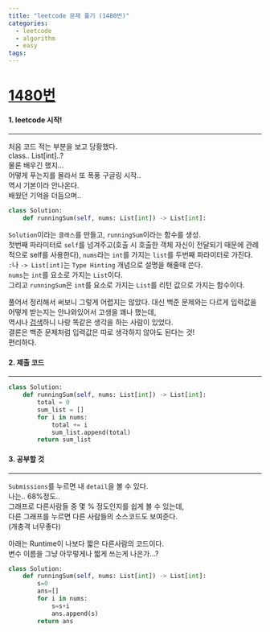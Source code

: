 ```yaml
---
title: "leetcode 문제 풀기 (1480번)"
categories:
  - leetcode
  - algorithm
  - easy
tags:
---
```



# [1480번](https://leetcode.com/problems/running-sum-of-1d-array/submissions/)

#### 1. leetcode 시작!
---
처음 코드 적는 부분을 보고 당황했다.  
class.. List[int]..?  
물론 배우긴 했지...  
어떻게 푸는지를 몰라서 또 폭풍 구글링 시작..  
역시 기본이라 안나온다.  
배웠던 기억을 더듬으며..  

```python
class Solution:
    def runningSum(self, nums: List[int]) -> List[int]:
```

`Solution`이라는 `클래스`를 만들고, `runningSum`이라는 함수를 생성.  
첫번째 파라미터로 `self`를 넘겨주고(호출 시 호출한 객체 자신이 전달되기 때문에 관례적으로 self를 사용한다), `nums`라는 `int`를 가지는 `list`를 두번째 파라미터로 가진다.  
`:`나 `-> List[int]`는 `Type Hinting` 개념으로 설명을 해줄때 쓴다.   
`nums`는 `int`를 요소로 가지는 `List`이다.  
그리고 `runningSum`은 `int`를 요소로 가지는 `List`를 리턴 값으로 가지는 함수이다.  

풀어서 정리해서 써보니 그렇게 어렵지는 않았다.
대신 백준 문제와는 다르게 입력값을 어떻게 받는지는 안나와있어서 고생을 꽤나 했는데,  
역시나 [검색](https://discuss.codechef.com/t/input-output-in-leetcode/55147)하니 나랑 똑같은 생각을 하는 사람이 있었다.  
결론은 백준 문제처럼 입력값은 따로 생각하지 않아도 된다는 것!  
편리하다.  


#### 2. 제출 코드 
---

```python
class Solution:
    def runningSum(self, nums: List[int]) -> List[int]:
        total = 0
        sum_list = []
        for i in nums:
            total += i
            sum_list.append(total)
        return sum_list
```

#### 3. 공부할 것
---

`Submissions`를 누르면 내 `detail`을 볼 수 있다.  
나는.. 68%정도..  
그래프로 다른사람들 중 몇 % 정도인지를 쉽게 볼 수 있는데,  
다른 그래프를 누르면 다른 사람들의 소스코드도 보여준다.  
(개충격 너무좋다)  

아래는 Runtime이 나보다 짧은 다른사람의 코드이다.  
변수 이름을 그냥 아무렇게나 짧게 쓰는게 나은가...?  

```python
class Solution:
    def runningSum(self, nums: List[int]) -> List[int]:
        s=0
        ans=[]
        for i in nums:
            s=s+i
            ans.append(s)
        return ans
```


